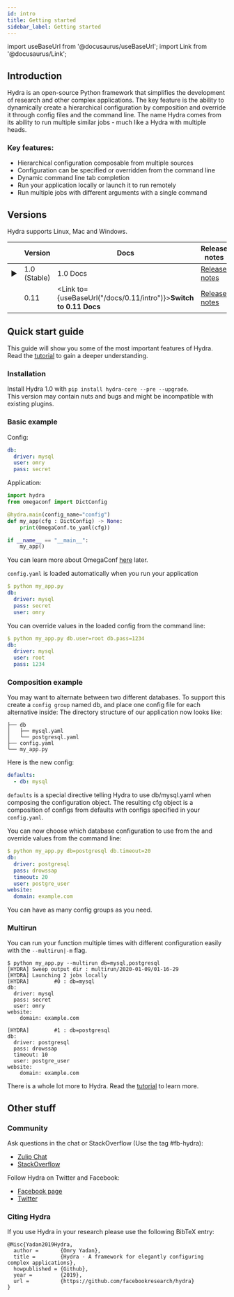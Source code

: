 ```yaml
---
id: intro
title: Getting started
sidebar_label: Getting started
---
```

import useBaseUrl from '@docusaurus/useBaseUrl';
import Link from '@docusaurus/Link';

## Introduction
Hydra is an open-source Python framework that simplifies the development of research and other complex applications.
The key feature is the ability to dynamically create a hierarchical configuration by composition and override it through config files and the command line. 
The name Hydra comes from its ability to run multiple similar jobs - much like a Hydra with multiple heads.

### Key features:

* Hierarchical configuration composable from multiple sources
* Configuration can be specified or overridden from the command line
* Dynamic command line tab completion
* Run your application locally or launch it to run remotely
* Run multiple jobs with different arguments with a single command

## Versions

Hydra supports Linux, Mac and Windows.
 
|        |          Version          | Docs                          | Release notes                                                                                                       | Python Version   |
| -------|---------------------------|------------------------------------------------------------------------ | --------------------------------------------------------------------------------------- | ---------------- |
| &#9658;| 1.0 (Stable)              | 1.0 Docs                                                                | [Release notes](https://github.com/facebookresearch/hydra/releases/tag/hydra-1.0.0rc1)  | **3.6+**         | 
|        | 0.11                      | <Link to={useBaseUrl("/docs/0.11/intro")}>**Switch to 0.11 Docs**</Link>| [Release notes](https://github.com/facebookresearch/hydra/releases/tag/0.11.0)          | 2.7, 3.5+        |


## Quick start guide
This guide will show you some of the most important features of Hydra.
Read the [tutorial](tutorials/basic/your_first_app/1_simple_cli.md) to gain a deeper understanding.

### Installation
Install Hydra 1.0 with `pip install hydra-core --pre --upgrade`.  
This version may contain nuts and bugs and might be incompatible with existing plugins.

### Basic example
Config:
```yaml title="config.yaml"
db:
  driver: mysql
  user: omry
  pass: secret
```
Application:
```python {4-6} title="my_app.py"
import hydra
from omegaconf import DictConfig

@hydra.main(config_name="config")
def my_app(cfg : DictConfig) -> None:
    print(OmegaConf.to_yaml(cfg))

if __name__ == "__main__":
    my_app()
```
You can learn more about OmegaConf [here](https://omegaconf.readthedocs.io/en/latest/usage.html#access-and-manipulation) later.

`config.yaml` is loaded automatically when you run your application
```yaml
$ python my_app.py
db:
  driver: mysql
  pass: secret
  user: omry
```

You can override values in the loaded config from the command line:
```yaml {4-5}
$ python my_app.py db.user=root db.pass=1234
db:
  driver: mysql
  user: root
  pass: 1234
```

### Composition example
You may want to alternate between two different databases. To support this create a `config group` named db,
and place one config file for each alternative inside:
The directory structure of our application now looks like:
```text
├── db
│   ├── mysql.yaml
│   └── postgresql.yaml
├── config.yaml
└── my_app.py
```

Here is the new config:
```yaml title="config.yaml"
defaults:
  - db: mysql
```

`defaults` is a special directive telling Hydra to use db/mysql.yaml when composing the configuration object.
The resulting cfg object is a composition of configs from defaults with configs specified in your `config.yaml`.

You can now choose which database configuration to use from the and override values from the command line: 
```yaml
$ python my_app.py db=postgresql db.timeout=20
db:
  driver: postgresql
  pass: drowssap
  timeout: 20
  user: postgre_user
website:
  domain: example.com
```
You can have as many config groups as you need.

### Multirun
You can run your function multiple times with different configuration easily with the `--multirun|-m` flag.


```
$ python my_app.py --multirun db=mysql,postgresql
[HYDRA] Sweep output dir : multirun/2020-01-09/01-16-29
[HYDRA] Launching 2 jobs locally
[HYDRA]        #0 : db=mysql
db:
  driver: mysql
  pass: secret
  user: omry
website:
    domain: example.com

[HYDRA]        #1 : db=postgresql
db:
  driver: postgresql
  pass: drowssap
  timeout: 10
  user: postgre_user
website:
    domain: example.com
```

There is a whole lot more to Hydra. Read the [tutorial](tutorials/basic/your_first_app/1_simple_cli.md) to learn more.

## Other stuff
### Community
Ask questions in the chat or StackOverflow (Use the tag #fb-hydra):
* [Zulip Chat](https://hydra-framework.zulipchat.com)
* [StackOverflow](https://stackoverflow.com/questions/tagged/fb-hydra)

Follow Hydra on Twitter and Facebook:
* [Facebook page](https://www.facebook.com/Hydra-Framework-109364473802509/)
* [Twitter](https://twitter.com/Hydra_Framework)


### Citing Hydra
If you use Hydra in your research please use the following BibTeX entry:
```text
@Misc{Yadan2019Hydra,
  author =       {Omry Yadan},
  title =        {Hydra - A framework for elegantly configuring complex applications},
  howpublished = {Github},
  year =         {2019},
  url =          {https://github.com/facebookresearch/hydra}
}
```
